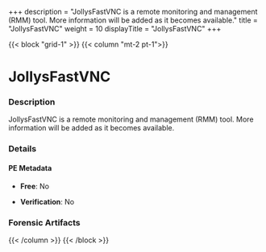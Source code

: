 +++
description = "JollysFastVNC is a remote monitoring and management (RMM) tool. More information will be added as it becomes available."
title = "JollysFastVNC"
weight = 10
displayTitle = "JollysFastVNC"
+++


{{< block "grid-1" >}}
{{< column "mt-2 pt-1">}}

# JollysFastVNC


### Description

JollysFastVNC is a remote monitoring and management (RMM) tool. More information will be added as it becomes available.




### Details


#### PE Metadata


- **Free**: No

- **Verification**: No





### Forensic Artifacts










{{< /column >}}
{{< /block >}}
